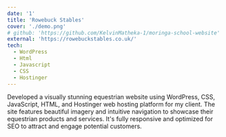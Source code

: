 ```yaml
---
date: '1'
title: 'Rowebuck Stables'
cover: './demo.png'
# github: 'https://github.com/KelvinMatheka-1/moringa-school-website'
external: 'https://rowebuckstables.co.uk/'
tech:
  - WordPress
  - Html
  - Javascript
  - CSS
  - Hostinger
---
```


Developed a visually stunning equestrian website using WordPress, CSS, JavaScript, HTML, and Hostinger web hosting platform for my client. The site features beautiful imagery and intuitive navigation to showcase their equestrian products and services. It's fully responsive and optimized for SEO to attract and engage potential customers.
